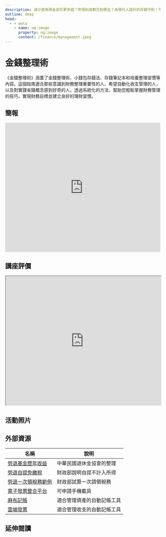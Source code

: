 ```yaml
---
description: 減少使用現金卻花更多錢？奇怪到底都花到哪去？為現代人設計的存錢守則！不知不覺就有節餘
outline: deep
head:
  - - meta
    - name: og:image
      property: og:image
      content: /finance/management.jpeg
---
```


# 金錢整理術

《金錢整理術》涵蓋了金錢整理術、小錢包存錢法、存錢筆記本和培養整理習慣等內容。這個指南適合那些意識到財務整理重要性的人、希望自動化收支管理的人，以及對實踐省錢概念感到好奇的人。透過系統化的方法，幫助您輕鬆掌握財務管理的技巧，實現財務目標並建立良好的理財習慣。

## 簡報

<LazySlide shareLink="https://docs.google.com/presentation/d/1JfEgsq_FnDGqdf8ODT80rnYSnGvOhw4jxBPDGsh9yRA/edit?usp=drive_link">
<iframe title="presentation" src="https://docs.google.com/presentation/d/e/2PACX-1vQmCUJNXjyzyGaPc6_NXyjwmAshXjLOjfcG-fJrUb7XdVdEZhI2w_dD0WI0vwmf_cfOmoy3zKsNlTpz/embed?start=false&loop=false&delayms=3000" frameborder="0" width="100%" height="420" allowfullscreen="true" mozallowfullscreen="true" webkitallowfullscreen="true"></iframe>
</LazySlide>

## 講座評價

<iframe src="https://docs.google.com/spreadsheets/d/e/2PACX-1vS-dd3TtGo9ZL7PyKHDVIRIBC0TvbzSP6rrjnQZTtQ_pyZJw7pDIR1opRm8f-ZaShvJb-0OKIA_5U0Z/pubhtml?widget=true&amp;headers=false" width="100%" height="420"></iframe>

## 活動照片

<Photos v-model="photoItems"></Photos>

## 外部資源

<table>
    <thead>
        <tr>
            <th>名稱</th>
            <th>說明</th>
        </tr>
    </thead>
    <tbody>
        <tr>
            <td>
                <a href="https://www.pension.org.tw/index.php/2018-10-03-15-11-09/2019-02-13-00-01-00" target="_blank">
                   勞退基金歷年收益
                </a>
            </td>
            <td>中華民國退休金協會的整理</td>
        </tr>
        <tr>
            <td>
                <a href="https://www.etax.nat.gov.tw/etwmain/tax-info/understanding/tax-q-and-a/national/individual-income-tax/taxation-scope/which-income/QOzOq69" target="_blank">
                   勞退自提免繳稅
                </a>
            </td>
            <td>財政部說明自提不計入所得</td>
        </tr>
        <tr>
            <td>
                <a href="https://www.etax.nat.gov.tw/etwmain/tax-info/understanding/tax-knowledge/WDNAx2Y" target="_blank">
                   勞退一次領稅務範例
                </a>
            </td>
            <td>財政部試算一次請領稅務</td>
        </tr>
        <tr>
            <td>
                <a href="https://www.einvoice.nat.gov.tw/APCONSUMER/BTC501W/" target="_blank">
                   電子發票整合平台
                </a>
            </td>
            <td>可申請手機載具</td>
        </tr>
        <tr>
            <td>
                <a href="https://moneybook.com.tw/" target="_blank">
                   麻布記帳
                </a>
            </td>
            <td>適合管理資產的自動記帳工具</td>
        </tr>
         <tr>
            <td>
                <a href="https://www.ecloudlife.com/w/" target="_blank">
                   雲端發票
                </a>
            </td>
            <td>適合管理收支的自動記帳工具</td>
        </tr>
    </tbody>
</table>

## 延伸閱讀

<Books :modelValue="bookItems"></Books>

<script setup>
import LazySlide from '../components/lazySlide.vue'
import Books from '../components/books.vue'
import Photos from '../components/photos.vue'
const bookItems = [
    {
        id: '11100923100',
        name: '行動支付時代的金錢整理術',
        desc: `<p>減少使用現金卻花更多錢？奇怪到底都花到哪去
為現代人設計的存錢守則！不知不覺就有節餘

<ol>
<li>行動支付、電子錢包、信用卡，全部都要當成隱形負債。</li>
<li>需要跟想要有分清楚嗎？支付習慣改變後的腦衝花錢最可怕。</li>
<li>錢包晚安曲：換成小錢包就存得了錢！並在一天的尾聲整理它。</li>
<li>偷學怦然心動的整理魔法：丟棄囤積雜物也能改善家庭財務。</li>
<li>有計畫性的浪費：別讓存錢成為痛苦，正確的浪費才是幸福。</li></ol>
`,
    },
]

const photoItems = [
    {
        src: "https://storage.googleapis.com/public.econ-sense.com/finance/management/1724647114048_344.webp",
        alt: "說書",
    },
    {
        src: "https://storage.googleapis.com/public.econ-sense.com/finance/management/1724647114120_344.webp",
        alt: "破題",
    },
    {
        src: "https://storage.googleapis.com/public.econ-sense.com/finance/management/1724647113757_344.webp",
        alt: "頒獎",
    },
    {
        src: "https://storage.googleapis.com/public.econ-sense.com/finance/management/1724647113986_344.webp",
        alt: "合照",
    },
]
</script>
